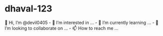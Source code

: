 # dhaval-123
👋 Hi, I’m @devil0405 - 👀 I’m interested in ... - 🌱 I’m currently learning ... - 💞️ I’m looking to collaborate on ... - 📫 How to reach me ...

